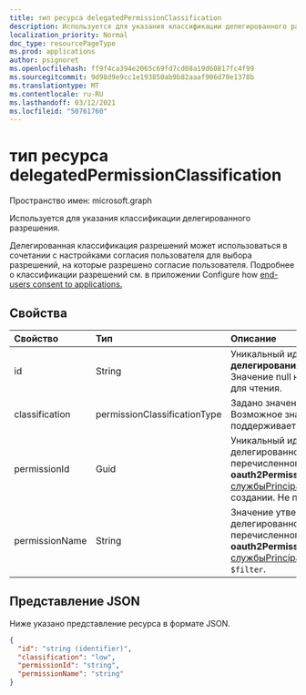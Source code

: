 ```yaml
---
title: тип ресурса delegatedPermissionClassification
description: Используется для указания классификации делегированного разрешения.
localization_priority: Normal
doc_type: resourcePageType
ms.prod: applications
author: psignoret
ms.openlocfilehash: ff9f4ca394e2065c69fd7cd08a19d60817fc4f99
ms.sourcegitcommit: 9d98d9e9cc1e193850ab9b82aaaf906d70e1378b
ms.translationtype: MT
ms.contentlocale: ru-RU
ms.lasthandoff: 03/12/2021
ms.locfileid: "50761760"
---
```

# <a name="delegatedpermissionclassification-resource-type"></a>тип ресурса delegatedPermissionClassification

Пространство имен: microsoft.graph

Используется для указания классификации делегированного разрешения.

Делегированная классификация разрешений может использоваться в сочетании с настройками согласия пользователя для выбора разрешений, на которые разрешено согласие пользователя. Подробнее о классификации разрешений см. в приложении Configure how [end-users consent to applications.](/azure/active-directory/manage-apps/configure-user-consent)

## <a name="properties"></a>Свойства

| Свойство | Тип | Описание |
|:---------------|:--------|:----------|
| id | String | Уникальный идентификатор для ключа **делегированияPermissionClassification.** Значение null не допускается. Только для чтения. |
| classification | permissionClassificationType | Задано значение классификации. Возможное значение: `low` . Не поддерживает `$filter`. |
| permissionId | Guid | Уникальный идентификатор **(id)** для делегированного разрешения, перечисленного в **коллекции oauth2PermissionScopes** [службыPrincipal.](servicePrincipal.md) Требуется при создании. Не поддерживает `$filter`. |
| permissionName | String | Значение утверждения **(значение)** для делегированного разрешения, перечисленного в **коллекции oauth2PermissionScopes** [службыPrincipal.](servicePrincipal.md) Не поддерживает `$filter`. |

## <a name="json-representation"></a>Представление JSON

Ниже указано представление ресурса в формате JSON.

<!-- {
  "blockType": "resource",
  "optionalProperties": [

  ],
  "@odata.type": "microsoft.graph.delegatedPermissionClassification"
}-->

```json
{
  "id": "string (identifier)",
  "classification": "low",
  "permissionId": "string",
  "permissionName": "string"
}
```
